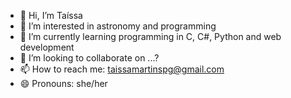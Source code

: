 - 👋 Hi, I’m Taíssa
- 👀 I’m interested in astronomy and programming
- 🌱 I’m currently learning programming in C, C#, Python and web development
- 💞️ I’m looking to collaborate on ...?
- 📫 How to reach me: taissamartinspg@gmail.com
- 😄 Pronouns: she/her 

<!---
zshiat/zshiat is a ✨ special ✨ repository because its `README.md` (this file) appears on your GitHub profile.
You can click the Preview link to take a look at your changes.
--->
